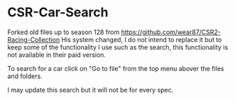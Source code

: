 # CSR-Car-Search

Forked old files up to season 128 from https://github.com/wear87/CSR2-Racing-Collection
His system changed, I do not intend to replace it but to keep some of the functionality I use such as the search, this functionality is not available in their paid version.

To search for a car click on "Go to file" from the top menu abover the files and folders.

I may update this search but it will not be for every spec.
